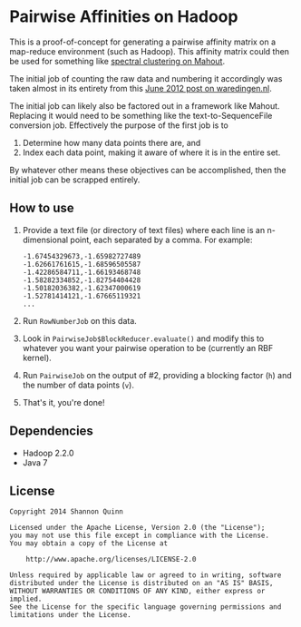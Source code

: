 Pairwise Affinities on Hadoop
=============================

This is a proof-of-concept for generating a pairwise affinity matrix on a map-reduce environment (such as Hadoop). This affinity matrix could then be used for something like [spectral clustering on Mahout](http://mahout.apache.org/users/clustering/spectral-clustering.html).

The initial job of counting the raw data and numbering it accordingly was taken almost in its entirety from this [June 2012 post on waredingen.nl](http://waredingen.nl/monotonically-increasing-row-ids-with-mapredu).

The initial job can likely also be factored out in a framework like Mahout. Replacing it would need to be something like the text-to-SequenceFile conversion job. Effectively the purpose of the first job is to

 1. Determine how many data points there are, and
 2. Index each data point, making it aware of where it is in the entire set.

By whatever other means these objectives can be accomplished, then the initial job can be scrapped entirely.

How to use
----------

 1. Provide a text file (or directory of text files) where each line is an n-dimensional point, each separated by a comma. For example:

        -1.67454329673,-1.65982727489
        -1.62661761615,-1.68596505587
        -1.42286584711,-1.66193468748
        -1.58282334852,-1.82754404428
        -1.50182036382,-1.62347000619
        -1.52781414121,-1.67665119321
        ...

 2. Run `RowNumberJob` on this data.

 3. Look in `PairwiseJob$BlockReducer.evaluate()` and modify this to whatever you want your pairwise operation to be (currently an RBF kernel).

 4. Run `PairwiseJob` on the output of #2, providing a blocking factor (`h`) and the number of data points (`v`).

 5. That's it, you're done!


Dependencies
------------

 - Hadoop 2.2.0
 - Java 7


License
-------

    Copyright 2014 Shannon Quinn

    Licensed under the Apache License, Version 2.0 (the "License");
    you may not use this file except in compliance with the License.
    You may obtain a copy of the License at

        http://www.apache.org/licenses/LICENSE-2.0

    Unless required by applicable law or agreed to in writing, software
    distributed under the License is distributed on an "AS IS" BASIS,
    WITHOUT WARRANTIES OR CONDITIONS OF ANY KIND, either express or implied.
    See the License for the specific language governing permissions and
    limitations under the License.